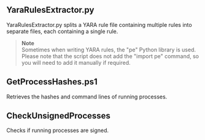 ## YaraRulesExtractor.py
YaraRulesExtractor.py splits a YARA rule file containing multiple rules into separate files, each containing a single rule. 
> **Note**  
> Sometimes when writing YARA rules, the "pe" Python library is used. Please note that the script does not add the "import pe" command, so you will need to add it manually if required.

## GetProcessHashes.ps1
Retrieves the hashes and command lines of running processes.

## CheckUnsignedProcesses
Checks if running processes are signed.
